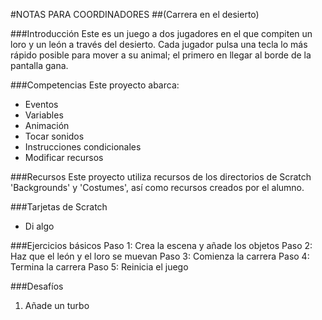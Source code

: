 #NOTAS PARA COORDINADORES
##(Carrera en el desierto)

###Introducción
Este es un juego a dos jugadores en el que compiten un loro y un león a través del desierto. Cada jugador pulsa una tecla lo más rápido posible para mover a su animal; el primero en llegar al borde de la pantalla gana.

###Competencias
Este proyecto abarca:
* Eventos
* Variables
* Animación
* Tocar sonidos
* Instrucciones condicionales
* Modificar recursos

###Recursos
Este proyecto utiliza recursos de los directorios de Scratch 'Backgrounds' y 'Costumes', así como recursos creados por el alumno.

###Tarjetas de Scratch
* Di algo

###Ejercicios básicos
Paso 1: Crea la escena y añade los objetos
Paso 2: Haz que el león y el loro se muevan
Paso 3: Comienza la carrera
Paso 4: Termina la carrera
Paso 5: Reinicia el juego

###Desafíos
1. Añade un turbo
